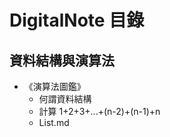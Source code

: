 # DigitalNote 目錄

## 資料結構與演算法
* 《演算法圖鑑》
   * 何謂資料結構
   * 計算 1+2+3+...+(n-2)+(n-1)+n
   * List.md
   
